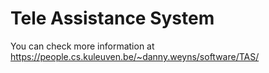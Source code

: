 Tele Assistance System
================================

You can check more information at https://people.cs.kuleuven.be/~danny.weyns/software/TAS/
